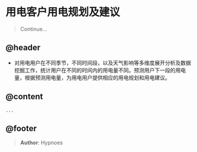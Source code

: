 # 用电客户用电规划及建议
> Continue...

## @header
* 对用电用户在不同季节，不同时间段，以及天气影响等多维度展开分析及数据挖掘工作，统计用户在不同的时间内的用电量不同。预测用户下一段的用电量，根据预测用电量，为用电用户提供相应的用电规划和用电建议。

## @content
    ...

## @footer
> __Author__: Hypnoes
